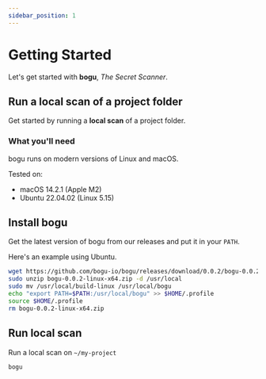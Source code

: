 ```yaml
---
sidebar_position: 1
---
```


# Getting Started

Let's get started with **bogu**, *The Secret Scanner*.

## Run a local scan of a project folder

Get started by running a **local scan** of a project folder.

### What you'll need

bogu runs on modern versions of Linux and macOS.

Tested on:

- macOS 14.2.1 (Apple M2)
- Ubuntu 22.04.02 (Linux 5.15)

## Install bogu

Get the latest version of bogu from our releases and put it in your `PATH`.

Here's an example using Ubuntu.

```bash
wget https://github.com/bogu-io/bogu/releases/download/0.0.2/bogu-0.0.2-linux-x64.zip
sudo unzip bogu-0.0.2-linux-x64.zip -d /usr/local
sudo mv /usr/local/build-linux /usr/local/bogu
echo "export PATH=$PATH:/usr/local/bogu" >> $HOME/.profile
source $HOME/.profile
rm bogu-0.0.2-linux-x64.zip
```

## Run local scan

Run a local scan on `~/my-project`

```bash
bogu 
```

